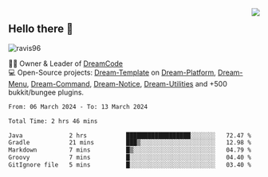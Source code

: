 <img align='right' src="https://github-readme-stats.vercel.app/api?username=Ravis96&show_icons=true">

## Hello there 👋
<p align="left"> <img src="https://komarev.com/ghpvc/?username=ravis96&label=Profile%20views&color=0e75b6&style=flat" alt="ravis96" /> </p>

👨‍💻 Owner & Leader of [DreamCode](https://github.com/DreamPoland) <br>
💻 Open-Source projects: [Dream-Template](https://github.com/DreamPoland/dream-template) on [Dream-Platform](https://github.com/DreamPoland/dream-platform), [Dream-Menu](https://github.com/DreamPoland/dream-menu), [Dream-Command](https://github.com/DreamPoland/dream-command), [Dream-Notice](https://github.com/DreamPoland/dream-notice), [Dream-Utilities](https://github.com/DreamPoland/dream-utilities) and +500 bukkit/bungee plugins.

<!--START_SECTION:waka-->

```txt
From: 06 March 2024 - To: 13 March 2024

Total Time: 2 hrs 46 mins

Java             2 hrs           ██████████████████░░░░░░░   72.47 %
Gradle           21 mins         ███▒░░░░░░░░░░░░░░░░░░░░░   12.98 %
Markdown         7 mins          █▒░░░░░░░░░░░░░░░░░░░░░░░   04.79 %
Groovy           7 mins          █░░░░░░░░░░░░░░░░░░░░░░░░   04.40 %
GitIgnore file   5 mins          █░░░░░░░░░░░░░░░░░░░░░░░░   03.40 %
```

<!--END_SECTION:waka-->
